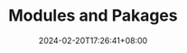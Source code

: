 ---
weight: 6
title: "Modules and Pakages"
description: ""
icon: "article"
date: "2024-02-20T17:26:41+08:00"
lastmod: "2024-02-20T17:26:41+08:00"
draft: false
toc: true
---